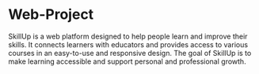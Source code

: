 # Web-Project
SkillUp is a web platform designed to help people learn and improve their skills. It connects learners with educators and provides access to various courses in an easy-to-use and responsive design. The goal of SkillUp is to make learning accessible and support personal and professional growth.
